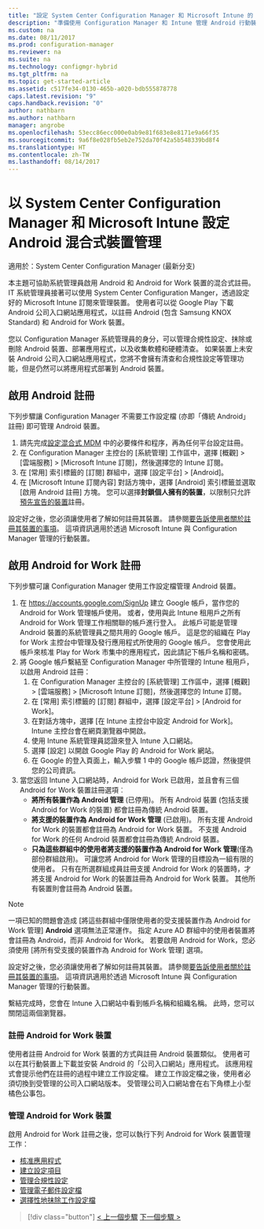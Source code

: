 ```yaml
---
title: "設定 System Center Configuration Manager 和 Microsoft Intune 的 Android 混合式裝置管理 | Microsoft Docs"
description: "準備使用 Configuration Manager 和 Intune 管理 Android 行動裝置。"
ms.custom: na
ms.date: 08/11/2017
ms.prod: configuration-manager
ms.reviewer: na
ms.suite: na
ms.technology: configmgr-hybrid
ms.tgt_pltfrm: na
ms.topic: get-started-article
ms.assetid: c517fe34-0130-465b-a020-bdb555878778
caps.latest.revision: "9"
caps.handback.revision: "0"
author: nathbarn
ms.author: nathbarn
manager: angrobe
ms.openlocfilehash: 53ecc86ecc000e0ab9e81f683e8e8171e9a66f35
ms.sourcegitcommit: 9a6f8e028fb5eb2e752da70f42a5b548339bd8f4
ms.translationtype: HT
ms.contentlocale: zh-TW
ms.lasthandoff: 08/14/2017
---
```

# <a name="set-up-android-hybrid-device-management-with-system-center-configuration-manager-and-microsoft-intune"></a>以 System Center Configuration Manager 和 Microsoft Intune 設定 Android 混合式裝置管理

適用於：System Center Configuration Manager (最新分支)

本主題可協助系統管理員啟用 Android 和 Android for Work 裝置的混合式註冊。 IT 系統管理員接著可以使用 System Center Configuration Manger，透過設定好的 Microsoft Intune 訂閱來管理裝置。 使用者可以從 Google Play 下載 Android 公司入口網站應用程式，以註冊 Android (包含 Samsung KNOX Standard) 和 Android for Work 裝置。

您以 Configuration Manager 系統管理員的身分，可以管理合規性設定、抹除或刪除 Android 裝置、部署應用程式，以及收集軟體和硬體清查。 如果裝置上未安裝 Android 公司入口網站應用程式，您將不會擁有清查和合規性設定等管理功能，但是仍然可以將應用程式部署到 Android 裝置。  

## <a name="enable-android-enrollment"></a>啟用 Android 註冊  
下列步驟讓 Configuration Manager 不需要工作設定檔 (亦即「傳統 Android」註冊) 即可管理 Android 裝置。

1. 請先完成[設定混合式 MDM](setup-hybrid-mdm.md) 中的必要條件和程序，再為任何平台設定註冊。  
2. 在 Configuration Manager 主控台的 [系統管理] 工作區中，選擇 [概觀] > [雲端服務] > [Microsoft Intune 訂閱]，然後選擇您的 Intune 訂閱。  
3. 在 [常用] 索引標籤的 [訂閱] 群組中，選擇 [設定平台] > [Android]。  
4. 在 [Microsoft Intune 訂閱內容] 對話方塊中，選擇 [Android] 索引標籤並選取 [啟用 Android 註冊] 方塊。 您可以選擇**封鎖個人擁有的裝置**，以限制只允許[預先宣告的裝置](predeclare-devices-with-hardware-id.md)註冊。

 設定好之後，您必須讓使用者了解如何註冊其裝置。 請參閱[要告訴使用者關於註冊其裝置的事項](https://docs.microsoft.com/intune/end-user-educate)。 這項資訊適用於透過 Microsoft Intune 與 Configuration Manager 管理的行動裝置。

## <a name="enable-android-for-work-enrollment"></a>啟用 Android for Work 註冊
下列步驟可讓 Configuration Manager 使用工作設定檔管理 Android 裝置。

1. 在 https://accounts.google.com/SignUp 建立 Google 帳戶，當作您的 Android for Work 管理帳戶使用。 或者，使用與此 Intune 租用戶之所有 Android for Work 管理工作相關聯的帳戶進行登入。 此帳戶可能是管理 Android 裝置的系統管理員之間共用的 Google 帳戶。 這是您的組織在 Play for Work 主控台中管理及發行應用程式所使用的 Google 帳戶。 您會使用此帳戶來核准 Play for Work 市集中的應用程式，因此請記下帳戶名稱和密碼。
2. 將 Google 帳戶繫結至 Configuration Manager 中所管理的 Intune 租用戶，以啟用 Android 註冊：
   1. 在 Configuration Manager 主控台的 [系統管理] 工作區中，選擇 [概觀] > [雲端服務] > [Microsoft Intune 訂閱]，然後選擇您的 Intune 訂閱。
   2. 在 [常用] 索引標籤的 [訂閱] 群組中，選擇 [設定平台] > [Android for Work]。
   3. 在對話方塊中，選擇 [在 Intune 主控台中設定 Android for Work]。 Intune 主控台會在網頁瀏覽器中開啟。
   4. 使用 Intune 系統管理員認證來登入 Intune 入口網站。
   5. 選擇 [設定] 以開啟 Google Play 的 Android for Work 網站。
   6. 在 Google 的登入頁面上，輸入步驟 1 中的 Google 帳戶認證，然後提供您的公司資訊。
3. 當您返回 Intune 入口網站時，Android for Work 已啟用，並且會有三個 Android for Work 裝置註冊選項︰
   - **將所有裝置作為 Android 管理** (已停用)。 所有 Android 裝置 (包括支援 Android for Work 的裝置) 都會註冊為傳統 Android 裝置。
   - **將支援的裝置作為 Android for Work 管理** (已啟用)。 所有支援 Android for Work 的裝置都會註冊為 Android for Work 裝置。 不支援 Android for Work 的任何 Android 裝置都會註冊為傳統 Android 裝置。
   - **只為這些群組中的使用者將支援的裝置作為 Android for Work 管理**(僅為部份群組啟用)。 可讓您將 Android for Work 管理的目標設為一組有限的使用者。 只有在所選群組成員註冊支援 Android for Work 的裝置時，才將支援 Android for Work 的裝置註冊為 Android for Work 裝置。 其他所有裝置則會註冊為 Android 裝置。

> [!NOTE]
> 一項已知的問題會造成 [將這些群組中僅限使用者的受支援裝置作為 Android for Work 管理] **Android** 選項無法正常運作。 指定 Azure AD 群組中的使用者裝置將會註冊為 Android，而非 Android for Work。 若要啟用 Android for Work，您必須使用 [將所有受支援的裝置作為 Android for Work 管理] 選項。


設定好之後，您必須讓使用者了解如何註冊其裝置。 請參閱[要告訴使用者關於註冊其裝置的事項](https://docs.microsoft.com/intune/deploy-use/what-to-tell-your-end-users-about-using-microsoft-intune)。 這項資訊適用於透過 Microsoft Intune 與 Configuration Manager 管理的行動裝置。

繫結完成時，您會在 Intune 入口網站中看到帳戶名稱和組織名稱。 此時，您可以關閉這兩個瀏覽器。

### <a name="enroll-an-android-for-work-device"></a>註冊 Android for Work 裝置
使用者註冊 Android for Work 裝置的方式與註冊 Android 裝置類似。 使用者可以在其行動裝置上下載並安裝 Android 的「公司入口網站」應用程式。 該應用程式會提示他們在註冊的過程中建立工作設定檔。 建立工作設定檔之後，使用者必須切換到受管理的公司入口網站版本。 受管理公司入口網站會在右下角標上小型橘色公事包。

### <a name="manage-android-for-work-devices"></a>管理 Android for Work 裝置
啟用 Android for Work 註冊之後，您可以執行下列 Android for Work 裝置管理工作：
- [核准應用程式](/sccm/mdm/deploy-use/creating-android-applications#approve-and-deploy-android-for-work-apps)
- [建立設定項目](/sccm/mdm/deploy-use/create-configuration-items-for-android-for-work-devices-managed-without-the-client)
- [管理合規性設定](/sccm/mdm/deploy-use/create-configuration-items-for-android-for-work-devices-managed-without-the-client)
- [管理電子郵件設定檔](/sccm/mdm/deploy-use/create-exchange-activesync-profiles)
- [選擇性地抹除工作設定檔](/sccm/mdm/deploy-use/wipe-lock-reset-devices#selective-wipe)

> [!div class="button"]
[< 上一個步驟](create-service-connection-point.md)  [下一個步驟 >](set-up-additional-management.md)
